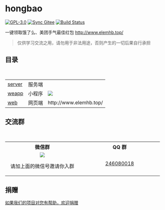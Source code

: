 # hongbao

[![GPL-3.0](https://img.shields.io/badge/license-GPL--3.0-blue.svg)](LICENSE)
[![Sync Gitee](https://img.shields.io/badge/sync-gitee-green.svg)](https://gitee.com/game-helper/eleme)
[![Build Status](https://travis-ci.org/game-helper/hongbao.svg?branch=master)](https://travis-ci.org/game-helper/hongbao)

一键领取饿了么、美团手气最佳红包 http://www.elemhb.top/

> 仅供学习交流之用，请勿用于非法用途，否则产生的一切后果自行承担

## 目录

<table>
  <tr>
    <td><a href="server">server</a></td>
    <td>服务端</td>
    <td></td>
  </tr>
  <tr></tr>
  <tr>
    <td><a href="weapp">weapp</a></td>
    <td>小程序</td>
    <td><img src="https://user-images.githubusercontent.com/8413791/36715980-a83644b8-1bd3-11e8-8c4f-f7554cc6936c.png"></td>
  </tr>
  <tr></tr>
  <tr>
    <td><a href="web">web</a></td>
    <td>网页端</td>
    <td>http://www.elemhb.top/</td>
  </tr>
</table>

## 交流群

<table>
  <tr>
    <th>微信群</th>
    <th>QQ 群</th>
  </tr>
  <tr></tr>
  <tr>
    <td align="center" width="300">
      <img src="https://user-images.githubusercontent.com/8413791/36705353-b2bf4c4c-1b9f-11e8-9c8c-be67de500ad2.png"><p>请加上面的微信号邀请你入群</p>
    </td>
    <td align="center" width="300"><a href="https://shang.qq.com/wpa/qunwpa?idkey=ce7ff4d1b5050c3bafff8f16c3cae4b1eec37916053865b86527347d680e03ec">246080018</a></td>
  </tr>
</table>

## 捐赠

[如果我们的项目对您有帮助，欢迎捐赠](https://github.com/game-helper/donate)
